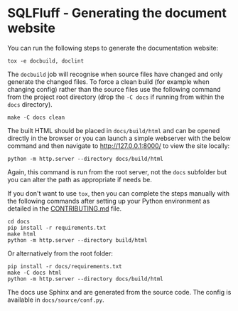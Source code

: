 # SQLFluff - Generating the document website

You can run the following steps to generate the documentation website:

```
tox -e docbuild, doclint
```

The `docbuild` job will recognise when source files have changed and only
generate the changed files. To force a clean build (for example when changing
config) rather than the source files use the following command from the project
root directory (drop the `-C docs` if running from within the `docs` directory).

```
make -C docs clean
```

The built HTML should be placed in `docs/build/html` and can be opened directly
in the browser or you can launch a simple webserver with the below command
and then navigate to http://127.0.0.1:8000/ to view the site locally:

```
python -m http.server --directory docs/build/html
```

Again, this command is run from the root server, not the `docs` subfolder but you
can alter the path as appropriate if needs be.

If you don't want to use `tox`, then you can complete the steps manually with
the following commands after setting up your Python environment as detailed
in the [CONTRIBUTING.md](../CONTRIBUTING.md) file.

```
cd docs
pip install -r requirements.txt
make html
python -m http.server --directory build/html
```

Or alternatively from the root folder:

```
pip install -r docs/requirements.txt
make -C docs html
python -m http.server --directory docs/build/html
```

The docs use Sphinx and are generated from the source code.
The config is available in `docs/source/conf.py`.
